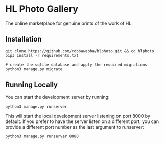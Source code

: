 # HL Photo Gallery

The online marketplace for genuine prints of the work of HL.

## Installation

```
git clone https://github.com/robbawebba/hlphoto.git && cd hlphoto
pip3 install -r requirements.txt

# create the sqlite database and apply the required migrations
python3 manage.py migrate
```

## Running Locally

You can start the development server by running:
```
python3 manage.py runserver
```

This will start the local development server listening on port 8000 by default.
If you prefer to have the server listen on a different port, you can provide a
different port number as the last argument to runserver:
```
python3 manage.py runserver 8080
```
